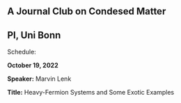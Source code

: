 ## A Journal Club on Condesed Matter
## PI, Uni Bonn

Schedule:

**October 19, 2022**

**Speaker:** Marvin Lenk

**Title:** Heavy-Fermion Systems and Some Exotic Examples
